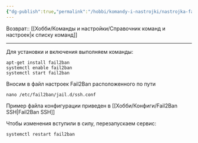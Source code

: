 ```yaml
---
{"dg-publish":true,"permalink":"/hobbi/komandy-i-nastrojki/nastrojka-fail2-ban-dlya-zashhity-ssh/"}
---
```


Возврат:: [[Хобби/Команды и настройки/Справочник команд и настроек\|к списку команд]]

---
Для установки и включения выполняем команды:

```shell
apt-get install fail2ban
systemctl enable fail2ban
systemctl start fail2ban
```

Вносим в файл настроек Fail2Ban расположенного по пути

```
nano /etc/fail2ban/jail.d/ssh.conf
```

Пример файла конфигурации приведен в [[Хобби/Конфиги/Fail2Ban SSH\|Fail2Ban SSH]]

Чтобы изменения вступили в силу, перезапускаем сервис:

```
systemctl restart fail2ban
```
